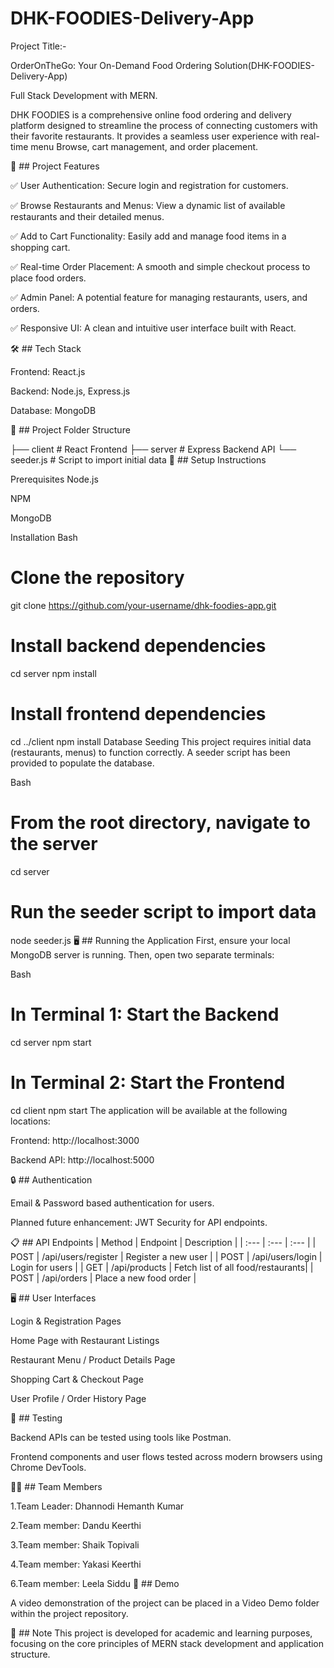# DHK-FOODIES-Delivery-App

Project Title:- 

OrderOnTheGo: Your On-Demand Food Ordering Solution(DHK-FOODIES-Delivery-App)

Full Stack Development with MERN.

DHK FOODIES is a comprehensive online food ordering and delivery platform designed to streamline the process of connecting customers with their favorite restaurants. It provides a seamless user experience with real-time menu Browse, cart management, and order placement.

📂 ## Project Features

✅ User Authentication: Secure login and registration for customers.

✅ Browse Restaurants and Menus: View a dynamic list of available restaurants and their detailed menus.

✅ Add to Cart Functionality: Easily add and manage food items in a shopping cart.

✅ Real-time Order Placement: A smooth and simple checkout process to place food orders.

✅ Admin Panel: A potential feature for managing restaurants, users, and orders.

✅ Responsive UI: A clean and intuitive user interface built with React.

🛠️ ## Tech Stack

Frontend: React.js

Backend: Node.js, Express.js

Database: MongoDB

📁 ## Project Folder Structure

├── client      # React Frontend
├── server      # Express Backend API
└── seeder.js   # Script to import initial data
🚀 ## Setup Instructions

Prerequisites
Node.js

NPM

MongoDB

Installation
Bash

# Clone the repository
git clone https://github.com/your-username/dhk-foodies-app.git

# Install backend dependencies
cd server
npm install

# Install frontend dependencies
cd ../client
npm install
Database Seeding
This project requires initial data (restaurants, menus) to function correctly. A seeder script has been provided to populate the database.

Bash

# From the root directory, navigate to the server
cd server

# Run the seeder script to import data
node seeder.js
🖥️ ## Running the Application
First, ensure your local MongoDB server is running. Then, open two separate terminals:

Bash

# In Terminal 1: Start the Backend
cd server
npm start

# In Terminal 2: Start the Frontend
cd client
npm start
The application will be available at the following locations:

Frontend: http://localhost:3000

Backend API: http://localhost:5000

🔒 ## Authentication

Email & Password based authentication for users.

Planned future enhancement: JWT Security for API endpoints.

📋 ## API Endpoints
| Method | Endpoint                    | Description                       |
| :---   | :---                        | :---                              |
| POST   | /api/users/register         | Register a new user               |
| POST   | /api/users/login            | Login for users                   |
| GET    | /api/products               | Fetch list of all food/restaurants|
| POST   | /api/orders                 | Place a new food order            |

🖥️ ## User Interfaces

Login & Registration Pages

Home Page with Restaurant Listings

Restaurant Menu / Product Details Page

Shopping Cart & Checkout Page

User Profile / Order History Page

🧪 ## Testing

Backend APIs can be tested using tools like Postman.

Frontend components and user flows tested across modern browsers using Chrome DevTools.

👨‍💻 ## Team Members

1.Team Leader: Dhannodi Hemanth Kumar

2.Team member: Dandu Keerthi

3.Team member: Shaik Topivali

4.Team member: Yakasi Keerthi

6.Team member: Leela Siddu
🎥 ## Demo

A video demonstration of the project can be placed in a Video Demo folder within the project repository.

📌 ## Note
This project is developed for academic and learning purposes, focusing on the core principles of MERN stack development and application structure.
